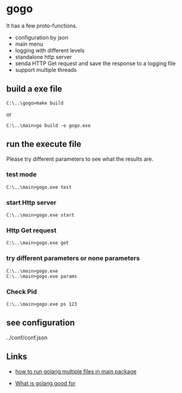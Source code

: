 # gogo

It has a few proto-functions.

- configuration by json
- main menu
- logging with different levels
- standalone http server
- senda HTTP Get request and save the response to a logging file
- support multiple threads

## build a exe file

    C:\..\gogo>make build

or

    C:\..\main>go build -o gogo.exe

## run the execute file

Please try different parameters to see what the results are.

### test mode

    C:\..\main>gogo.exe test

### start Http server

    C:\..\main>gogo.exe start

### Http Get request

    C:\..\main>gogo.exe get

### try different parameters or none parameters 

    C:\..\main>gogo.exe
    C:\..\main>gogo.exe params

### Check Pid

    C:\..\main>gogo.exe ps 123

## see configuration

../conf/conf.json

## Links

- [how to run golang multiple files in main package](https://stackoverflow.com/questions/28081486/golang-multiple-files-in-main-package)

- [What is golang good for](https://www.quora.com/What-is-golang-good-for)
